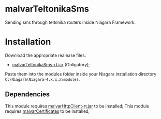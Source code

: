 # malvarTeltonikaSms
Sending sms through teltonika routers inside Niagara Framework.

# Installation

Download the appropriate realease files:
- [malvarTeltonikaSms-rt.jar](https://github.com/MalvarControls/malvarTeltonikaSms/releases) (Obligatory);

Paste them into the modules folder inside your Niagara installation directory ```C:\Niagara\Niagara-4.x.x.x\modules```.

## Dependencies
This module requires [malvarHttpClient-rt.jar](https://github.com/MalvarControls/malvarHttpClient) to be installed;
This module requires [malvarCertificates](https://github.com/MalvarControls/malvarCertificates) to be installed;
